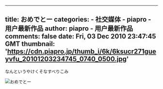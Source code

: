 
---
title: おめでとー
categories: 
    - 社交媒体
    - piapro - 用户最新作品
author: piapro - 用户最新作品
comments: false
date: Fri, 03 Dec 2010 23:47:45 GMT
thumbnail: 'https://cdn.piapro.jp/thumb_i/6k/6ksucr271gueyvfu_20101203234745_0740_0500.jpg'
---

<div>   
<p class="cd_dtl_cap">なんというやけくそなすべりこみ</p><div class="illust-whole">
<img src="https://cdn.piapro.jp/thumb_i/6k/6ksucr271gueyvfu_20101203234745_0740_0500.jpg" alt="おめでとー" referrerpolicy="no-referrer">
</div>  
</div>
            